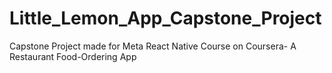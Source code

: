 # Little_Lemon_App_Capstone_Project
Capstone Project made for Meta React Native Course on Coursera- A Restaurant Food-Ordering App
